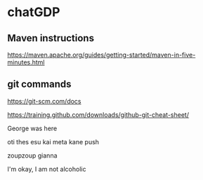 # chatGDP

## Maven instructions

https://maven.apache.org/guides/getting-started/maven-in-five-minutes.html


## git commands
https://git-scm.com/docs

https://training.github.com/downloads/github-git-cheat-sheet/

George was here

oti thes esu kai meta kane push

zoupzoup gianna

I'm okay, I am not alcoholic 

